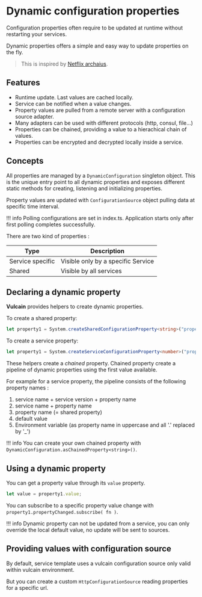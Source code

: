 # Dynamic configuration properties

Configuration properties often require to be updated at runtime without restarting your services.

Dynamic properties offers a simple and easy way to update properties on the fly.

> This is inspired by [Netflix archaius](http://github.com/netflix/archaius).

## Features

* Runtime update. Last values are cached locally.
* Service can be notified when a value changes.
* Property values are pulled from a remote server with a configuration source adapter.
* Many adapters can be used with different protocols (http, consul, file...)
* Properties can be chained, providing a value to a hierachical chain of values.
* Properties can be encrypted and decrypted locally inside a service.

## Concepts

All properties are managed by a `DynamicConfiguration` singleton object.
This is the unique entry point to all dynamic properties and exposes different static methods for creating, listening and initializing properties.

Property values are updated with `ConfigurationSource` object pulling data at specific time interval.

!!! info
    Polling configurations are set in index.ts. Application starts only after first polling completes successfully.

There are two kind of properties :

| Type | Description |
|-----|-----|
| Service specific | Visible only by a specific Service |
| Shared | Visible by all services |

## Declaring a dynamic property

**Vulcain** provides helpers to create dynamic properties.

To create a shared property:

```ts
let property1 = System.createSharedConfigurationProperty<string>("property-name", "default value");
```

To create a service property:

```ts
let property1 = System.createServiceConfigurationProperty<number>("property-name", 0);
```

These helpers create a *chained* property. Chained property create a pipeline of dynamic properties using the first value
available.

For example for a service property, the pipeline consists of the following property names :

1. service name + service version + property name
1. service name + property name
1. property name (= shared property)
1. default value
1. Environment variable (as property name in uppercase and all '.' replaced by '_')

!!! info
    You can create your own chained property with ```DynamicConfiguration.asChainedProperty<string>()```.

## Using a dynamic property

You can get a property value through its ```value``` property.

```ts
let value = property1.value;
```

You can subscribe to a specific property value change with ```property1.propertyChanged.subscribe( fn )```.

!!! info
    Dynamic property can not be updated from a service, you can only override the local default value, no update
    will be sent to sources.



## Providing values with configuration source

By default, service template uses a vulcain configuration source only valid within vulcain environment.

But you can create a custom ```HttpConfigurationSource``` reading properties for a specific url.
